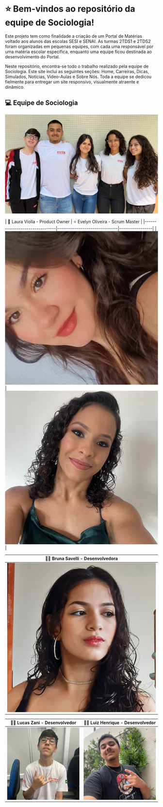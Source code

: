 # ⭐ Bem-vindos ao repositório da equipe de Sociologia!

Este projeto tem como finalidade a criação de um Portal de Matérias voltado aos alunos das escolas SESI e SENAI. As turmas 2TDS1 e 2TDS2 foram organizadas em pequenas equipes, com cada uma responsável por uma matéria escolar específica, enquanto uma equipe ficou destinada ao desenvolvimento do Portal.

Neste repositório, encontra-se todo o trabalho realizado pela equipe de Sociologia. Este site inclui as seguintes seções: Home, Carreiras, Dicas, Simulados, Notícias, Video-Aulas e Sobre Nós. Toda a equipe se dedicou fielmente para entregar um site responsivo, visualmente atraente e dinâmico.

## 💻 Equipe de Sociologia

![Equipe de Sociologia](./img-readme/equipe-de-sociologia.jpeg)

| 🌟 Laura Violla - Product Owner | ⭐ Evelyn Oliveira - Scrum Master | 
|--------------------------------|-------------------------------|-----------------|
| ![Foto: Laura Product Owner](./img-readme/Laura.jpeg) | ![Foto: Evelyn Scrum Master](./img-readme/Evelyn.jpeg) |

| 👩‍💻 Bruna Savelli - Desenvolvedora  |
|------------------------------------|
| ![Foto: Bruna Desenvolvedora](./img-readme/Bruna.jpeg) |

| 👨‍💻 Lucas Zani - Desenvolvedor | 👨‍💻 Luiz Henrique - Desenvolvedor  |
|-----------------|-------------------|
| ![Foto: Lucas Desenvolvedor](./img-readme/Lucas.jpeg) | ![Foto: Luiz Desenvolvedor](./img-readme/Luiz.jpeg) |